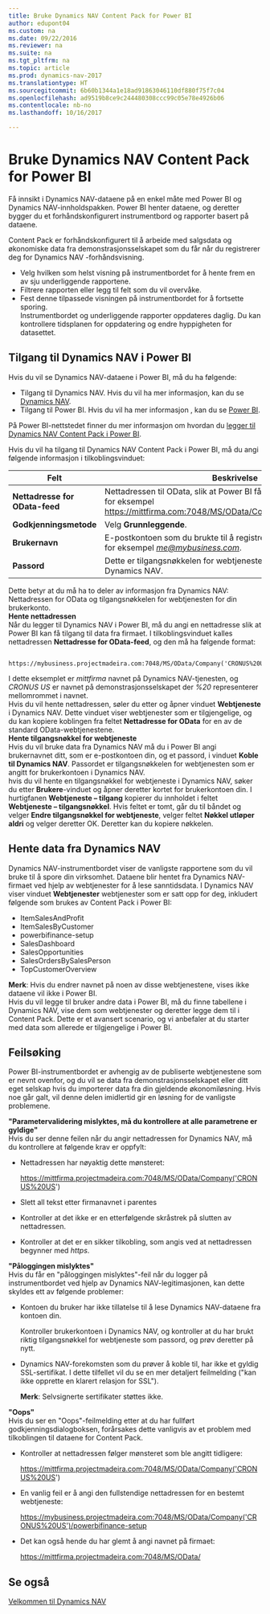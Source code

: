 ```yaml
---
title: Bruke Dynamics NAV Content Pack for Power BI
author: edupont04
ms.custom: na
ms.date: 09/22/2016
ms.reviewer: na
ms.suite: na
ms.tgt_pltfrm: na
ms.topic: article
ms.prod: dynamics-nav-2017
ms.translationtype: HT
ms.sourcegitcommit: 6b60b1344a1e18ad91863046110df880f75f7c04
ms.openlocfilehash: ad9519b8ce9c244480308ccc99c05e78e4926b06
ms.contentlocale: nb-no
ms.lasthandoff: 10/16/2017

---
```


# <a name="using-the-dynamics-nav-content-pack-for-power-bi"></a>Bruke Dynamics NAV Content Pack for Power BI
Få innsikt i Dynamics NAV-dataene på en enkel måte med Power BI og Dynamics NAV-innholdspakken. Power BI henter dataene, og deretter bygger du et forhåndskonfigurert instrumentbord og rapporter basert på dataene.  

Content Pack er forhåndskonfigurert til å arbeide med salgsdata og økonomiske data fra demonstrasjonsselskapet som du får når du registrerer deg for Dynamics NAV -forhåndsvisning.  

- Velg hvilken som helst visning på instrumentbordet for å hente frem en av sju underliggende rapportene.  
- Filtrere rapporten eller legg til felt som du vil overvåke.  
- Fest denne tilpassede visningen på instrumentbordet for å fortsette sporing.  
Instrumentbordet og underliggende rapporter oppdateres daglig. Du kan kontrollere tidsplanen for oppdatering og endre hyppigheten for datasettet.  

## <a name="accessing-dynamics-nav-in-power-bi"></a>Tilgang til Dynamics NAV i Power BI
Hvis du vil se Dynamics NAV-dataene i Power BI, må du ha følgende:  

- Tilgang til Dynamics NAV. Hvis du vil ha mer informasjon, kan du se [Dynamics NAV](http://go.microsoft.com/fwlink/?LinkID=759714).  
- Tilgang til Power BI. Hvis du vil ha mer informasjon , kan du se [Power BI](https://powerbi.microsoft.com).

På Power BI-nettstedet finner du mer informasjon om hvordan du [legger til Dynamics NAV Content Pack i Power BI](http://go.microsoft.com/fwlink/?LinkID=760850).  

Hvis du vil ha tilgang til Dynamics NAV Content Pack i Power BI, må du angi følgende informasjon i tilkoblingsvinduet:

| Felt       | Beskrivelse              |
|-------------|--------------------------|
|**Nettadresse for OData-feed**|Nettadressen til OData, slik at Power BI får tilgang til data fra firmaet, for eksempel https://mittfirma.com:7048/MS/OData/Company('CRONUS%20US').|
|**Godkjenningsmetode**|Velg **Grunnleggende**.|
|**Brukernavn**|E-postkontoen som du brukte til å registrere deg for Dynamics NAV, for eksempel *me@mybusiness.com*.|
|**Passord**|Dette er tilgangsnøkkelen for webtjenesten for brukerkontoen i Dynamics NAV.|

Dette betyr at du må ha to deler av informasjon fra Dynamics NAV: Nettadressen for OData og tilgangsnøkkelen for webtjenesten for din brukerkonto.  
**Hente nettadressen**  
Når du legger til Dynamics NAV i Power BI, må du angi en nettadresse slik at Power BI kan få tilgang til data fra firmaet. I tilkoblingsvinduet kalles nettadressen **Nettadresse for OData-feed**, og den må ha følgende format:

         https://mybusiness.projectmadeira.com:7048/MS/OData/Company('CRONUS%20US')  
I dette eksemplet er *mittfirma* navnet på Dynamics NAV-tjenesten, og *CRONUS US* er navnet på demonstrasjonsselskapet der *%20* representerer mellomrommet i navnet.   
Hvis du vil hente nettadressen, søler du etter og åpner vinduet **Webtjeneste** i Dynamics NAV. Dette vinduet viser webtjenester som er tilgjengelige, og du kan kopiere koblingen fra feltet **Nettadresse for OData** for en av de standard OData-webtjenestene.  
**Hente tilgangsnøkkel for webtjeneste**  
Hvis du vil bruke data fra Dynamics NAV må du i Power BI angi brukernavnet ditt, som er e-postkontoen din, og et passord, i vinduet **Koble til Dynamics NAV**. Passordet er tilgangsnøkkelen for webtjenesten som er angitt for brukerkontoen i Dynamics NAV.  
hvis du vil hente en tilgangsnøkkel for webtjeneste i Dynamics NAV, søker du etter **Brukere**-vinduet og åpner deretter kortet for brukerkontoen din. I hurtigfanen **Webtjeneste – tilgang** kopierer du innholdet i feltet **Webtjeneste – tilgangsnøkkel**. Hvis feltet er tomt, går du til båndet og velger **Endre tilgangsnøkkel for webtjeneste**, velger feltet **Nøkkel utløper aldri** og velger deretter OK. Deretter kan du kopiere nøkkelen.  

## <a name="getting-data-from-dynamics-nav"></a>Hente data fra Dynamics NAV
Dynamics NAV-instrumentbordet viser de vanligste rapportene som du vil bruke til å spore din virksomhet. Dataene blir hentet fra Dynamics NAV-firmaet ved hjelp av webtjenester for å lese sanntidsdata. I Dynamics NAV viser vinduet **Webtjenester** webtjenester som er satt opp for deg, inkludert følgende som brukes av Content Pack i Power BI:  

- ItemSalesAndProfit  
- ItemSalesByCustomer  
- powerbifinance-setup  
- SalesDashboard  
- SalesOpportunities  
- SalesOrdersBySalesPerson  
- TopCustomerOverview  

**Merk**: Hvis du endrer navnet på noen av disse webtjenestene, vises ikke dataene vil ikke i Power BI.  
Hvis du vil legge til bruker andre data i Power BI, må du finne tabellene i Dynamics NAV, vise dem som webtjenester og deretter legge dem til i Content Pack. Dette er et avansert scenario, og vi anbefaler at du starter med data som allerede er tilgjengelige i Power BI.  

## <a name="troubleshooting"></a>Feilsøking
Power BI-instrumentbordet er avhengig av de publiserte webtjenestene som er nevnt ovenfor, og du vil se data fra demonstrasjonsselskapet eller ditt eget selskap hvis du importerer data fra din gjeldende økonomiløsning. Hvis noe går galt, vil denne delen imidlertid gir en løsning for de vanligste problemene.  

**"Parametervalidering mislyktes, må du kontrollere at alle parametrene er gyldige"**  
Hvis du ser denne feilen når du angir nettadressen for Dynamics NAV, må du kontrollere at følgende krav er oppfylt:  

- Nettadressen har nøyaktig dette mønsteret:

    https://mittfirma.projectmadeira.com:7048/MS/OData/Company('CRONUS%20US')  
- Slett all tekst etter firmanavnet i parentes  
- Kontroller at det ikke er en etterfølgende skråstrek på slutten av nettadressen.  
- Kontroller at det er en sikker tilkobling, som angis ved at nettadressen begynner med *https*.  


**"Påloggingen mislyktes"**  
Hvis du får en "påloggingen mislyktes"-feil når du logger på instrumentbordet ved hjelp av Dynamics NAV-legitimasjonen, kan dette skyldes ett av følgende problemer:

* Kontoen du bruker har ikke tillatelse til å lese Dynamics NAV-dataene fra kontoen din.

    Kontroller brukerkontoen i Dynamics NAV, og kontroller at du har brukt riktig tilgangsnøkkel for webtjeneste som passord, og prøv deretter på nytt.  
* Dynamics NAV-forekomsten som du prøver å koble til, har ikke et gyldig SSL-sertifikat. I dette tilfellet vil du se en mer detaljert feilmelding ("kan ikke opprette en klarert relasjon for SSL").

    **Merk**: Selvsignerte sertifikater støttes ikke.  


**"Oops"**  
Hvis du ser en "Oops"-feilmelding etter at du har fullført godkjenningsdialogboksen, forårsakes dette vanligvis av et problem med tilkoblingen til dataene for Content Pack.

* Kontroller at nettadressen følger mønsteret som ble angitt tidligere:

    https://mittfirma.projectmadeira.com:7048/MS/OData/Company('CRONUS%20US')  
* En vanlig feil er å angi den fullstendige nettadressen for en bestemt webtjeneste:

    https://mybusiness.projectmadeira.com:7048/MS/OData/Company('CRONUS%20US')/powerbifinance-setup  
* Det kan også hende du har glemt å angi navnet på firmaet:

    https://mittfirma.projectmadeira.com:7048/MS/OData/  


## <a name="see-also"></a>Se også
[Velkommen til Dynamics NAV](across-get-started.md)  

